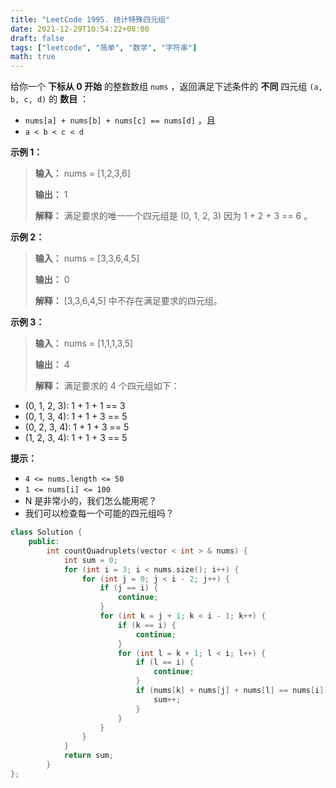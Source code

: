 ```yaml
---
title: "LeetCode 1995. 统计特殊四元组"
date: 2021-12-29T10:54:22+08:00
draft: false
tags: ["leetcode", "简单", "数学", "字符串"]
math: true
---
```


给你一个 **下标从 0 开始** 的整数数组 `nums` ，返回满足下述条件的 **不同** 四元组 `(a, b, c, d)` 的 **数目** ：

- `nums[a] + nums[b] + nums[c] == nums[d]` ，且
- `a < b < c < d`

<!--more-->

**示例 1：**

> **输入：** nums = [1,2,3,6]
> 
> **输出：** 1
> 
> **解释：** 满足要求的唯一一个四元组是 (0, 1, 2, 3) 因为 1 + 2 + 3 == 6 。

**示例 2：**

> **输入：** nums = [3,3,6,4,5]
> 
> **输出：** 0
> 
> **解释：** [3,3,6,4,5] 中不存在满足要求的四元组。

**示例 3：**

> **输入：** nums = [1,1,1,3,5]
> 
> **输出：** 4
> 
> **解释：** 满足要求的 4 个四元组如下：

- (0, 1, 2, 3): 1 + 1 + 1 == 3
- (0, 1, 3, 4): 1 + 1 + 3 == 5
- (0, 2, 3, 4): 1 + 1 + 3 == 5
- (1, 2, 3, 4): 1 + 1 + 3 == 5

**提示：**

- `4 <= nums.length <= 50`
- `1 <= nums[i] <= 100`
- N 是非常小的，我们怎么能用呢？
- 我们可以检查每一个可能的四元组吗？

```cpp
class Solution {
    public:
        int countQuadruplets(vector < int > & nums) {
            int sum = 0;
            for (int i = 3; i < nums.size(); i++) {
                for (int j = 0; j < i - 2; j++) {
                    if (j == i) {
                        continue;
                    }
                    for (int k = j + 1; k < i - 1; k++) {
                        if (k == i) {
                            continue;
                        }
                        for (int l = k + 1; l < i; l++) {
                            if (l == i) {
                                continue;
                            }
                            if (nums[k] + nums[j] + nums[l] == nums[i]) {
                                sum++;
                            }
                        }
                    }
                }
            }
            return sum;
        }
};
```
